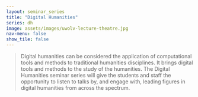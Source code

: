```yaml
---
layout: seminar_series
title: "Digital Humanities"
series: dh
image: assets/images/uwolv-lecture-theatre.jpg
nav-menu: false
show_tile: false
---
```


> Digital humanities can be considered the application of computational tools and methods to traditional humanities disciplines. It brings digital tools and methods to the study of the humanities.
        The Digital Humanities seminar series will give the students and staff the opportunity to listen to talks by, and engage with, leading figures in digital humanities from across the spectrum.
